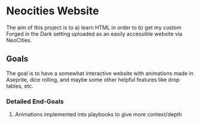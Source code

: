 # Neocities Website

The aim of this project is to a) learn HTML in order to b) get my custom Forged in the Dark setting uploaded as an easily accessible website via NeoCities.

## Goals
The goal is to have a somewhat interactive website with animations made in Aseprite, dice rolling, and maybe some other helpful features like drop tables, etc.

### Detailed End-Goals

1. Animations implemented into playbooks to give more context/depth
